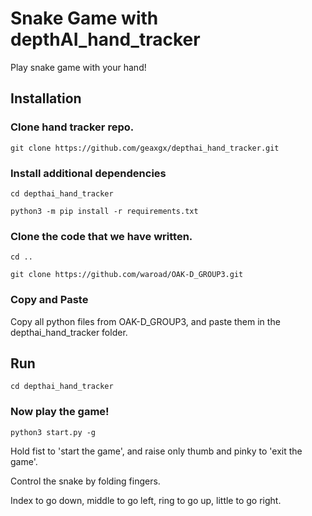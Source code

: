 # Snake Game with depthAI_hand_tracker

Play snake game with your hand!

## Installation

### Clone hand tracker repo.
```
git clone https://github.com/geaxgx/depthai_hand_tracker.git
```

### Install additional dependencies
```
cd depthai_hand_tracker
```
```
python3 -m pip install -r requirements.txt
```

### Clone the code that we have written.
```
cd ..
```
```
git clone https://github.com/waroad/OAK-D_GROUP3.git
```

### Copy and Paste

Copy all python files from OAK-D_GROUP3, and paste them in the depthai_hand_tracker folder.

## Run

```
cd depthai_hand_tracker 
```

### Now play the game!
```
python3 start.py -g 
```

Hold fist to 'start the game', and raise only thumb and pinky to 'exit the game'. 


Control the snake by folding fingers.


Index to go down, middle to go left, ring to go up, little to go right.

